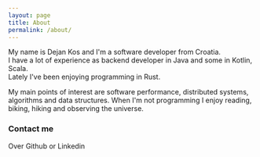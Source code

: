 ```yaml
---
layout: page
title: About
permalink: /about/
---
```


My name is Dejan Kos and I'm a software developer from Croatia.  
I have a lot of experience as backend developer in Java and some in Kotlin, Scala.  
Lately I've been enjoying programming in Rust.

My main points of interest are software performance, distributed systems, algorithms and data structures.
When I'm not programming I enjoy reading, biking, hiking and observing the universe.

### Contact me

Over Github or Linkedin
